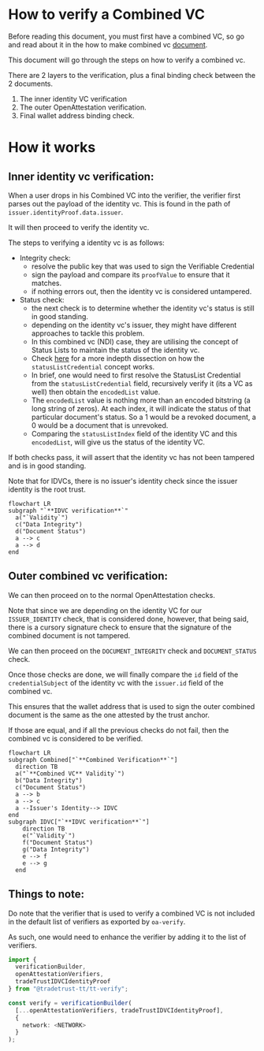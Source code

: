 # How to verify a Combined VC

Before reading this document, you must first have a combined VC, so go and read about it in the how to make combined vc [document](./how-to-make-combined-vc.md).

This document will go through the steps on how to verify a combined vc.

There are 2 layers to the verification, plus a final binding check between the 2 documents.

1. The inner identity VC verification
2. The outer OpenAttestation verification.
3. Final wallet address binding check.

# How it works

## Inner identity vc verification:

When a user drops in his Combined VC into the verifier, the verifier first parses out the payload of the identity vc. This is found in the path of `issuer.identityProof.data.issuer`.

It will then proceed to verify the identity vc.

The steps to verifying a identity vc is as follows:

- Integrity check:
  - resolve the public key that was used to sign the Verifiable Credential
  - sign the payload and compare its `proofValue` to ensure that it matches.
  - if nothing errors out, then the identity vc is considered untampered.
- Status check:
  - the next check is to determine whether the identity vc's status is still in good standing.
  - depending on the identity vc's issuer, they might have different approaches to tackle this problem.
  - In this combined vc (NDI) case, they are utilising the concept of Status Lists to maintain the status of the identity vc.
  - Check [here](https://www.w3.org/TR/vc-status-list/) for a more indepth dissection on how the `statusListCredential` concept works.
  - In brief, one would need to first resolve the StatusList Credential from the `statusListCredential` field, recursively verify it (its a VC as well) then obtain the `encodedList` value.
  - The `encodedList` value is nothing more than an encoded bitstring (a long string of zeros). At each index, it will indicate the status of that particular document's status. So a 1 would be a revoked document, a 0 would be a document that is unrevoked.
  - Comparing the `statusListIndex` field of the identity VC and this `encodedList`, will give us the status of the identity VC.

If both checks pass, it will assert that the identity vc has not been tampered and is in good standing.

Note that for IDVCs, there is no issuer's identity check since the issuer identity is the root trust.

```mermaid
flowchart LR
subgraph "`**IDVC verification**`"
  a("`Validity`")
  c("Data Integrity")
  d("Document Status")
  a --> c
  a --> d
end
```

## Outer combined vc verification:

We can then proceed on to the normal OpenAttestation checks.

Note that since we are depending on the identity VC for our `ISSUER_IDENTITY` check, that is considered done, however, that being said, there is a cursory signature check to ensure that the signature of the combined document is not tampered.

We can then proceed on the `DOCUMENT_INTEGRITY` check and `DOCUMENT_STATUS` check.

Once those checks are done, we will finally compare the `id` field of the `credentialSubject` of the identity vc with the `issuer.id` field of the combined vc.

This ensures that the wallet address that is used to sign the outer combined document is the same as the one attested by the trust anchor.

If those are equal, and if all the previous checks do not fail, then the combined vc is considered to be verified.

```mermaid
flowchart LR
subgraph Combined["`**Combined Verification**`"]
  direction TB
  a("`**Combined VC** Validity`")
  b("Data Integrity")
  c("Document Status")
  a --> b
  a --> c
  a --Issuer's Identity--> IDVC
end
subgraph IDVC["`**IDVC verification**`"]
    direction TB
    e("`Validity`")
    f("Document Status")
    g("Data Integrity")
    e --> f
    e --> g
  end

```

## Things to note:

Do note that the verifier that is used to verify a combined VC is not included in the default list of verifiers as exported by `oa-verify`.

As such, one would need to enhance the verifier by adding it to the list of verifiers.

```ts
import {
  verificationBuilder,
  openAttestationVerifiers,
  tradeTrustIDVCIdentityProof
} from "@tradetrust-tt/tt-verify";

const verify = verificationBuilder(
  [...openAttestationVerifiers, tradeTrustIDVCIdentityProof],
  {
    network: <NETWORK>
  }
);
```
